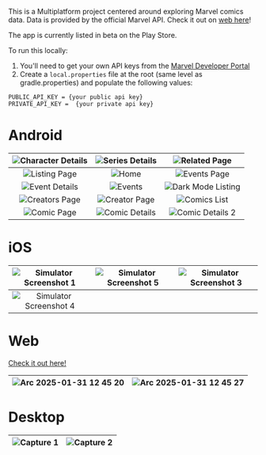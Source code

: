 This is a Multiplatform project centered around exploring Marvel comics data. Data is provided by the official Marvel API. Check it out on [web here](https://pocketpowered.github.io/infinityindex/)!

The app is currently listed in beta on the Play Store.

To run this locally:
1. You'll need to get your own API keys from the [Marvel Developer Portal](https://developer.marvel.com/docs)
2. Create a `local.properties` file at the root (same level as gradle.properties) and populate the following values:
```
PUBLIC_API_KEY = {your public api key}
PRIVATE_API_KEY =  {your private api key}
```

<h1>Android</h1>

| ![Character Details](https://github.com/user-attachments/assets/9d5b5306-8f83-4347-8931-7af29dd20910) | ![Series Details](https://github.com/user-attachments/assets/e59d6b8e-62df-495c-8f58-2930dd570262) | ![Related Page](https://github.com/user-attachments/assets/aadf52f3-b78b-41f3-90c6-263e608cc47a) |
|:-----------------------------------------------------:|:-------------------------------------------------:|:-------------------------------------------------:|
| ![Listing Page](https://github.com/user-attachments/assets/602466b5-38e2-4b7a-9e88-b0180dfd68e6) | ![Home](https://github.com/user-attachments/assets/3035700a-aeee-47be-b07b-21515975d915) | ![Events Page](https://github.com/user-attachments/assets/30f64c00-3213-4660-a7df-cbfdba9cab50) |
| ![Event Details](https://github.com/user-attachments/assets/a9dbcddc-daf5-4a53-88ce-ce658d04739e) | ![Events](https://github.com/user-attachments/assets/a579dbd8-7392-4190-a70c-600ac43328f0) | ![Dark Mode Listing](https://github.com/user-attachments/assets/d42f5c99-afe4-4fb2-86e7-5f0b18d1bbf2) |
| ![Creators Page](https://github.com/user-attachments/assets/8c8d7c7a-b9b8-4e0b-bc8f-89e21f692ecb) | ![Creator Page](https://github.com/user-attachments/assets/3f80a6e6-e435-4321-a550-ac20149fc9a6) | ![Comics List](https://github.com/user-attachments/assets/049e8b2a-dfd8-4335-9c68-9ec13dcc892e) |
| ![Comic Page](https://github.com/user-attachments/assets/28f58717-31bb-4958-8a1a-83a1fc9f1e8c) | ![Comic Details](https://github.com/user-attachments/assets/79a9eb7f-921d-4f20-a23c-8e655248ed96) | ![Comic Details 2](https://github.com/user-attachments/assets/e8f59a9e-bece-44e1-ac3d-61bedd8e26e9) |




<h1>iOS</h1>

| ![Simulator Screenshot 1](https://github.com/user-attachments/assets/0f8d1c79-89f8-4df2-a8fd-4f566829af71) | ![Simulator Screenshot 5](https://github.com/user-attachments/assets/e57f1f61-953e-497f-818e-33841de70256) | ![Simulator Screenshot 3](https://github.com/user-attachments/assets/3c53e47d-14b4-42ac-9ec5-1aef6a633f18) |
|:--------------------------------------------------------:|:--------------------------------------------------------:|:--------------------------------------------------------:|
| ![Simulator Screenshot 4](https://github.com/user-attachments/assets/c9374e6a-776e-4dc3-8fe2-ee7f21c5631d) | | |

<h1>Web</h1>

[Check it out here!](https://pocketpowered.github.io/infinityindex/)

| ![Arc 2025-01-31 12 45 20](https://github.com/user-attachments/assets/9e1d3cc4-1d78-43ac-9322-6b313616a108) | ![Arc 2025-01-31 12 45 27](https://github.com/user-attachments/assets/25823ae7-5aa9-4eaa-a74f-4f27045aaafd) |
|:---------------------------------------------------:|:---------------------------------------------------:|


<h1>Desktop</h1>

| ![Capture 1](https://github.com/user-attachments/assets/ec230af4-e511-4646-aa70-b25d5d3bb378) | ![Capture 2](https://github.com/user-attachments/assets/7464eed2-d793-42d9-884b-0fe93cbf15b2) |
|:---------------------------------------------------:|:---------------------------------------------------:|

